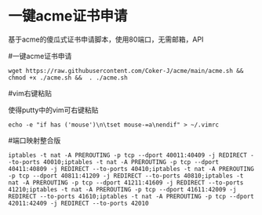 # 一键acme证书申请
基于acme的傻瓜式证书申请脚本，使用80端口，无需邮箱，API

#一键acme证书申请
```
wget https://raw.githubusercontent.com/Coker-J/acme/main/acme.sh && chmod +x ./acme.sh &&  . ./acme.sh
```

#vim右键粘贴

使得putty中的vim可右键粘贴
```
echo -e "if has ('mouse')\n\tset mouse-=a\nendif" > ~/.vimrc
```

#端口映射整合版
```
iptables -t nat -A PREROUTING -p tcp --dport 40011:40409 -j REDIRECT --to-ports 40010;iptables -t nat -A PREROUTING -p tcp --dport 40411:40809 -j REDIRECT --to-ports 40410;iptables -t nat -A PREROUTING -p tcp --dport 40811:41209 -j REDIRECT --to-ports 40810;iptables -t nat -A PREROUTING -p tcp --dport 41211:41609 -j REDIRECT --to-ports 41210;iptables -t nat -A PREROUTING -p tcp --dport 41611:42009 -j REDIRECT --to-ports 41610;iptables -t nat -A PREROUTING -p tcp --dport 42011:42409 -j REDIRECT --to-ports 42010
```
